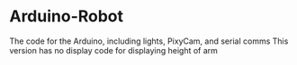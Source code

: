 # Arduino-Robot
The code for the Arduino, including lights, PixyCam, and serial comms
This version has no display code for displaying height of arm
